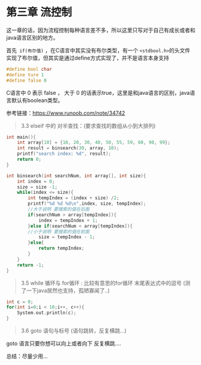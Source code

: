 # 第三章 流控制

这一章的话，因为流程控制每种语言差不多，所以这里只写对于自己有成长或者和java语言区别的地方。

首先` if(布尔值)` ，在C语言中其实没有布尔类型，有一个 `<stdbool.h>`的头文件实现了布尔值，但其实是通过define方式实现了，并不是语言本身支持

```c
#define bool char
#define ture 1
#define false 0
```

C语言中 0 表示 false ， 大于 0 的话表示true，这里是和java语言的区别，java语言默认有boolean类型。

参考链接：https://www.runoob.com/note/34742

> 3.3 elseif 中的 对半查找：(要求查找的数组从小到大排列)

```C
int main(){
    int array[10] = {10, 20, 30, 40, 50, 55, 59, 60, 90, 99};
    int result = binsearch(30, array, 10);
    printf("search index: %d", result);
    return 0;
}

int binsearch(int searchNum, int array[], int size){
    int index = 0;
    size = size -1;
    while(index <= size){
        int tempIndex = (index + size) /2;
        printf("%d %d %d\n",index, size, tempIndex);
        //大于说明 要搜索的值在后面
        if(searchNum > array[tempIndex]){
            index = tempIndex + 1;
        }else if(searchNum < array[tempIndex]){
        //小于说明 要搜索的值在前面
            size = tempIndex - 1;
        }else{
            return tempIndex;
        }
    }
    return -1;
}
```

> 3.5 while 循环与 for循环 : 比较有意思的for循环 末尾表达式中的逗号 (测了一下java居然也支持，孤陋寡闻了..)

```c
int c = 0;
for(int i=0;i < 10;i++, c++){
    System.out.println(c);
}
```

> 3.6 goto 语句与标号 (语句跳转，反复横跳...)

goto 语言只要你想可以向上或者向下 反复横跳....

总结：尽量少用...

